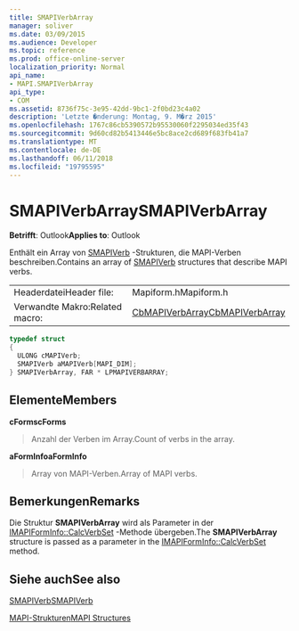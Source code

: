 ```yaml
---
title: SMAPIVerbArray
manager: soliver
ms.date: 03/09/2015
ms.audience: Developer
ms.topic: reference
ms.prod: office-online-server
localization_priority: Normal
api_name:
- MAPI.SMAPIVerbArray
api_type:
- COM
ms.assetid: 8736f75c-3e95-42dd-9bc1-2f0bd23c4a02
description: 'Letzte �nderung: Montag, 9. M�rz 2015'
ms.openlocfilehash: 1767c86cb5390572b95530060f2295034ed35f43
ms.sourcegitcommit: 9d60cd82b5413446e5bc8ace2cd689f683fb41a7
ms.translationtype: MT
ms.contentlocale: de-DE
ms.lasthandoff: 06/11/2018
ms.locfileid: "19795595"
---
```

# <a name="smapiverbarray"></a><span data-ttu-id="b3f74-103">SMAPIVerbArray</span><span class="sxs-lookup"><span data-stu-id="b3f74-103">SMAPIVerbArray</span></span>

  
  
<span data-ttu-id="b3f74-104">**Betrifft**: Outlook</span><span class="sxs-lookup"><span data-stu-id="b3f74-104">**Applies to**: Outlook</span></span> 
  
<span data-ttu-id="b3f74-105">Enthält ein Array von [SMAPIVerb](smapiverb.md) -Strukturen, die MAPI-Verben beschreiben.</span><span class="sxs-lookup"><span data-stu-id="b3f74-105">Contains an array of [SMAPIVerb](smapiverb.md) structures that describe MAPI verbs.</span></span> 
  
|||
|:-----|:-----|
|<span data-ttu-id="b3f74-106">Headerdatei</span><span class="sxs-lookup"><span data-stu-id="b3f74-106">Header file:</span></span>  <br/> |<span data-ttu-id="b3f74-107">Mapiform.h</span><span class="sxs-lookup"><span data-stu-id="b3f74-107">Mapiform.h</span></span>  <br/> |
|<span data-ttu-id="b3f74-108">Verwandte Makro:</span><span class="sxs-lookup"><span data-stu-id="b3f74-108">Related macro:</span></span>  <br/> |[<span data-ttu-id="b3f74-109">CbMAPIVerbArray</span><span class="sxs-lookup"><span data-stu-id="b3f74-109">CbMAPIVerbArray</span></span>](cbmapiverbarray.md) <br/> |
   
```cpp
typedef struct
{
  ULONG cMAPIVerb;
  SMAPIVerb aMAPIVerb[MAPI_DIM];
} SMAPIVerbArray, FAR * LPMAPIVERBARRAY;

```

## <a name="members"></a><span data-ttu-id="b3f74-110">Elemente</span><span class="sxs-lookup"><span data-stu-id="b3f74-110">Members</span></span>

 <span data-ttu-id="b3f74-111">**cForms**</span><span class="sxs-lookup"><span data-stu-id="b3f74-111">**cForms**</span></span>
  
> <span data-ttu-id="b3f74-112">Anzahl der Verben im Array.</span><span class="sxs-lookup"><span data-stu-id="b3f74-112">Count of verbs in the array.</span></span>
    
 <span data-ttu-id="b3f74-113">**aFormInfo**</span><span class="sxs-lookup"><span data-stu-id="b3f74-113">**aFormInfo**</span></span>
  
> <span data-ttu-id="b3f74-114">Array von MAPI-Verben.</span><span class="sxs-lookup"><span data-stu-id="b3f74-114">Array of MAPI verbs.</span></span>
    
## <a name="remarks"></a><span data-ttu-id="b3f74-115">Bemerkungen</span><span class="sxs-lookup"><span data-stu-id="b3f74-115">Remarks</span></span>

<span data-ttu-id="b3f74-116">Die Struktur **SMAPIVerbArray** wird als Parameter in der [IMAPIFormInfo::CalcVerbSet](imapiforminfo-calcverbset.md) -Methode übergeben.</span><span class="sxs-lookup"><span data-stu-id="b3f74-116">The **SMAPIVerbArray** structure is passed as a parameter in the [IMAPIFormInfo::CalcVerbSet](imapiforminfo-calcverbset.md) method.</span></span> 
  
## <a name="see-also"></a><span data-ttu-id="b3f74-117">Siehe auch</span><span class="sxs-lookup"><span data-stu-id="b3f74-117">See also</span></span>



[<span data-ttu-id="b3f74-118">SMAPIVerb</span><span class="sxs-lookup"><span data-stu-id="b3f74-118">SMAPIVerb</span></span>](smapiverb.md)


[<span data-ttu-id="b3f74-119">MAPI-Strukturen</span><span class="sxs-lookup"><span data-stu-id="b3f74-119">MAPI Structures</span></span>](mapi-structures.md)

